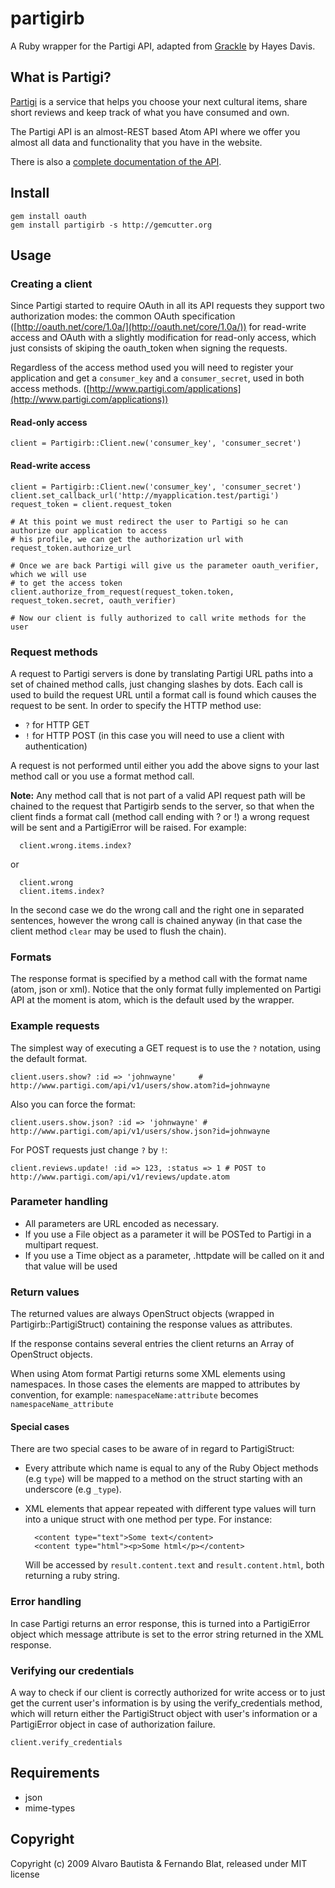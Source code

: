 # partigirb

A Ruby wrapper for the Partigi API, adapted from [Grackle](http://github.com/hayesdavis/grackle/tree/master) by Hayes Davis.

## What is Partigi?

[Partigi](http://www.partigi.com) is a service that helps you choose your next cultural items, share short reviews and keep track of what you have consumed and own.

The Partigi API is an almost-REST based Atom API where we offer you almost all data and functionality that you have in the website.

There is also a [complete documentation of the API](http://partigi.pbworks.com/).

## Install

    gem install oauth
    gem install partigirb -s http://gemcutter.org

## Usage

### Creating a client

Since Partigi started to require OAuth in all its API requests they support two authorization modes: the common OAuth specification ([http://oauth.net/core/1.0a/](http://oauth.net/core/1.0a/)) for read-write access and OAuth with a slightly modification for read-only access, which just consists of skiping the oauth_token when signing the requests.

Regardless of the access method used you will need to register your application and get a `consumer_key` and a `consumer_secret`, used in both access methods. ([http://www.partigi.com/applications](http://www.partigi.com/applications))

#### Read-only access

    client = Partigirb::Client.new('consumer_key', 'consumer_secret')

#### Read-write access

    client = Partigirb::Client.new('consumer_key', 'consumer_secret')
    client.set_callback_url('http://myapplication.test/partigi')
    request_token = client.request_token
    
    # At this point we must redirect the user to Partigi so he can authorize our application to access
    # his profile, we can get the authorization url with request_token.authorize_url
    
    # Once we are back Partigi will give us the parameter oauth_verifier, which we will use
    # to get the access token
    client.authorize_from_request(request_token.token, request_token.secret, oauth_verifier)
    
    # Now our client is fully authorized to call write methods for the user
  
### Request methods

A request to Partigi servers is done by translating Partigi URL paths into a set of chained method calls, just changing slashes by dots. Each call is used to build the request URL until a format call is found which causes the request to be sent. In order to specify the HTTP method use:

- `?` for HTTP GET
- `!` for HTTP POST (in this case you will need to use a client with authentication)

A request is not performed until either you add the above signs to your last method call or you use a format method call.

**Note:** Any method call that is not part of a valid API request path will be chained to the  request that Partigirb sends to the server, so that when the client finds a format call (method call ending with ? or !) a wrong request will be sent and a PartigiError will be raised. For example:

      client.wrong.items.index?
      
or
      
      client.wrong
      client.items.index?

In the second case we do the wrong call and the right one in separated sentences, however the wrong call is chained anyway (in that case the client method `clear` may be used to flush the chain).

### Formats

The response format is specified by a method call with the format name (atom, json or xml). Notice that the only format fully implemented on Partigi API at the moment is atom, which is the default used by the wrapper.

### Example requests

The simplest way of executing a GET request is to use the `?` notation, using the default format.

    client.users.show? :id => 'johnwayne'     # http://www.partigi.com/api/v1/users/show.atom?id=johnwayne
  
Also you can force the format:
  
    client.users.show.json? :id => 'johnwayne' # http://www.partigi.com/api/v1/users/show.json?id=johnwayne

For POST requests just change `?` by `!`:
  
    client.reviews.update! :id => 123, :status => 1 # POST to http://www.partigi.com/api/v1/reviews/update.atom
  

### Parameter handling

- All parameters are URL encoded as necessary.
- If you use a File object as a parameter it will be POSTed to Partigi in a multipart request.
- If you use a Time object as a parameter, .httpdate will be called on it and that value will be used

### Return values

The returned values are always OpenStruct objects (wrapped in Partigirb::PartigiStruct) containing the response values as attributes. 

If the response contains several entries the client returns an Array of OpenStruct objects.

When using Atom format Partigi returns some XML elements using namespaces. In those cases the elements are mapped to attributes by convention, for example: `namespaceName:attribute` becomes `namespaceName_attribute`

#### Special cases

There are two special cases to be aware of in regard to PartigiStruct:

- Every attribute which name is equal to any of the Ruby Object methods (e.g `type`) will be mapped to a method on the struct starting with an underscore (e.g `_type`).

- XML elements that appear repeated with different type values will turn into a unique struct with one method per type. For instance:

        <content type="text">Some text</content>
        <content type="html"><p>Some html</p></content>
  
  Will be accessed by `result.content.text` and `result.content.html`, both returning a ruby string.

### Error handling

In case Partigi returns an error response, this is turned into a PartigiError object which message attribute is set to the error string returned in the XML response.

### Verifying our credentials

A way to check if our client is correctly authorized for write access or to just get the current user's information is by using the verify_credentials method, which will return either the PartigiStruct object with user's information or a PartigiError object in case of authorization failure.

    client.verify_credentials

## Requirements

- json
- mime-types

## Copyright

Copyright (c) 2009 Alvaro Bautista & Fernando Blat, released under MIT license
